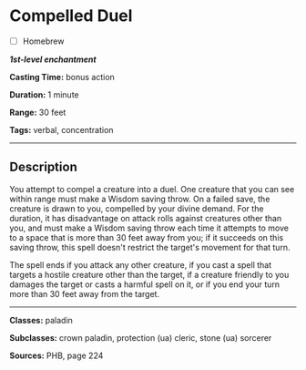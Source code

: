 # Compelled Duel

- [ ] Homebrew

***1st-level enchantment***

**Casting Time:** bonus action

**Duration:** 1 minute

**Range:** 30 feet

**Tags:** verbal, concentration

---

## Description
You attempt to compel a creature into a duel.
One creature that you can see within range must make a Wisdom saving throw.
On a failed save, the creature is drawn to you, compelled by your divine demand.
For the duration, it has disadvantage on attack rolls against creatures other than you, and must make a Wisdom saving throw each time it attempts to move to a space that is more than 30 feet away from you; if it succeeds on this saving throw, this spell doesn't restrict the target's movement for that turn.

The spell ends if you attack any other creature, if you cast a spell that targets a hostile creature other than the target, if a creature friendly to you damages the target or casts a harmful spell on it, or if you end your turn more than 30 feet away from the target.

---

**Classes:** paladin

**Subclasses:** crown paladin, protection (ua) cleric, stone (ua) sorcerer

**Sources:** PHB, page 224
